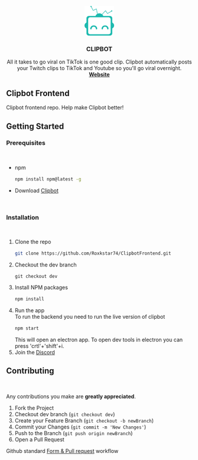 <!-- PROJECT LOGO -->
<p align="center">
  <a href="https://github.com/Roxkstar74/ClipbotFrontend">
    <img src="images/logo.png" alt="Logo" width="80" height="80">
  </a>

  <h3 align="center">CLIPBOT</h3>

  <p align="center">
    All it takes to go viral on TikTok is one good clip.
Clipbot automatically posts your Twitch clips to TikTok and Youtube so you'll go viral overnight.
    <br />
    <a href="https://clipbot.tv/"><strong>Website</strong></a>
    <br />
  </p>
</p>

## Clipbot Frontend

Clipbot frontend repo. Help make Clipbot better!

<!-- GETTING STARTED -->

## Getting Started

### Prerequisites

<br />

- npm

  ```sh
  npm install npm@latest -g
  ```

- Download [Clipbot](https://clipbot.tv/download)

<br />

### Installation

<br />

1. Clone the repo
   ```sh
   git clone https://github.com/Roxkstar74/ClipbotFrontend.git
   ```
2. Checkout the dev branch
   ```
   git checkout dev
   ```
3. Install NPM packages
   ```sh
   npm install
   ```
4. Run the app <br />
   To run the backend you need to run the live version of clipbot
   ```sh
   npm start
   ```
   This will open an electron app. To open dev tools in electron you can press 'crtl'+'shift'+i.
5. Join the [Discord](https://clipbot.tv/discord)


<!-- CONTRIBUTING -->

## Contributing

<br />

Any contributions you make are **greatly appreciated**.

1. Fork the Project
2. Checkout dev branch (`git checkout dev`)
3. Create your Feature Branch (`git checkout -b newBranch`)
4. Commit your Changes (`git commit -m 'New Changes'`)
5. Push to the Branch (`git push origin newBranch`)
6. Open a Pull Request

Github standard [Form & Pull request](https://gist.github.com/Chaser324/ce0505fbed06b947d962) workflow

